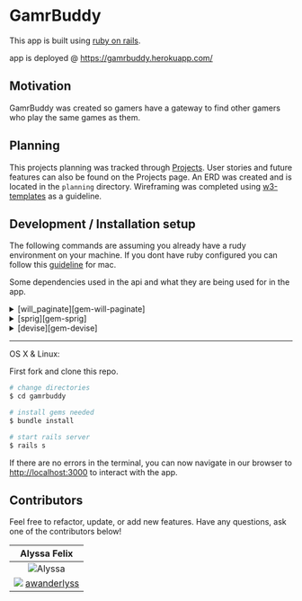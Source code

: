 # GamrBuddy

This app is built using [ruby on rails][rails-ref].

app is deployed @ https://gamrbuddy.herokuapp.com/

## Motivation

GamrBuddy was created so gamers have a gateway to find other gamers who play the same games as them.

## Planning

This projects planning was tracked through [Projects][projects-link]. User stories and future features can also be found on the Projects page. An ERD was created and is located in the `planning` directory. Wireframing was completed using [w3-templates][w3-templates] as a guideline. 

## Development / Installation setup

The following commands are assuming you already have a rudy environment on your machine. If you dont have ruby configured you can follow this [guideline][ruby-guide] for mac.

Some dependencies used in the api and what they are being used for in the app.

<details>
  <summary>
    [will_paginate][gem-will-paginate]
  </summary>
  ```rb
    will_paginate is a pagination library.
    It was used in the project to create pages that will display a total of six games on them.
  ```
</details>
<details>
  <summary>
    [sprig][gem-sprig]
  </summary>
  <br>
  ```
  sprig is used to add seed/sample data to your Rails applications.
  It was used to simplify the the process for creating all the games and seeding the database.
  ```
</details>
<details>
  <summary>
    [devise][gem-devise]
  </summary>
  <br>
  ```
  Devise is a flexible authentication solution for Rails based on Warden.
  It was used to create a secure login for users to have access to different features.
  ```
</details>

___
OS X & Linux:

First fork and clone this repo.

```sh
# change directories
$ cd gamrbuddy
```
```sh
# install gems needed
$ bundle install
```
```sh
# start rails server
$ rails s
```
If there are no errors in the terminal, you can now navigate in our browser to <http://localhost:3000> to interact with the app.

## Contributors

Feel free to refactor, update, or add new features. Have any questions, ask one of the contributors below!

| Alyssa Felix |
|:------------:|
| ![Alyssa](https://avatars0.githubusercontent.com/u/22528201?v=3&s=100)|
| ![][github-logo] [awanderlyss](https://github.com/awanderlyss) |



[gem-devise]: https://github.com/plataformatec/devise
[gem-sprig]: https://github.com/vigetlabs/sprig
[gem-will-paginate]: https://github.com/mislav/will_paginate
[github-logo]: http://cdn.shopify.com/s/files/1/0051/4802/t/72/assets/favicon.ico?1744047789295863037
[projects-link]: https://github.com/awanderlyss/gamrbuddy/projects/1
[rails-ref]: http://rubyonrails.org/
[ruby-guide]: http://railsapps.github.io/installrubyonrails-mac.html
[w3-templates]: http://www.w3schools.com/w3css/w3css_templates.asp
